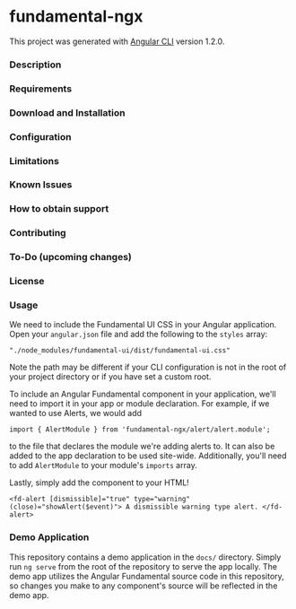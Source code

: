 # fundamental-ngx

This project was generated with [Angular CLI](https://github.com/angular/angular-cli) version 1.2.0.

### Description
### Requirements
### Download and Installation
### Configuration
### Limitations
### Known Issues
### How to obtain support
### Contributing
### To-Do (upcoming changes)
### License

### Usage
We need to include the Fundamental UI CSS in your Angular application.  Open your `angular.json` file and add the following to the `styles` array:

`"./node_modules/fundamental-ui/dist/fundamental-ui.css"`

Note the path may be different if your CLI configuration is not in the root of your project directory or if you have set a custom root.

To include an Angular Fundamental component in your application, we'll need to import it in your app or module declaration.  For example, if we wanted to use Alerts, we would add

`import { AlertModule } from 'fundamental-ngx/alert/alert.module';`

to the file that declares the module we're adding alerts to.  It can also be added to the app declaration to be used site-wide.  Additionally, you'll need to add `AlertModule` to your module's `imports` array.

Lastly, simply add the component to your HTML!  

`
      <fd-alert [dismissible]="true" type="warning" (close)="showAlert($event)">
        A dismissible warning type alert.
      </fd-alert>
`

### Demo Application

This repository contains a demo application in the `docs/` directory.  Simply run `ng serve` from the root of the repository to serve the app locally.  The demo app utilizes the Angular Fundamental source code in this repository, so changes you make to any component's source will be reflected in the demo app.
